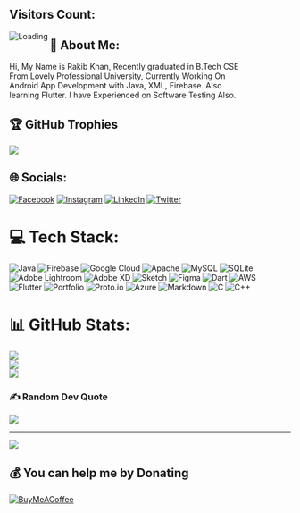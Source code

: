 ## Visitors Count:
<img align="left" src = "https://profile-counter.glitch.me/rakibkhanofficial/count.svg" alt ="Loading">

## 💫 About Me:
Hi, My Name is Rakib Khan, Recently graduated in B.Tech CSE <br>From Lovely Professional University, Currently Working On <br>Android App Development with Java, XML, Firebase. Also <br>learning Flutter. I have Experienced on Software Testing Also.

## 🏆 GitHub Trophies
![](https://github-profile-trophy.vercel.app/?username=rakibkhanofficial&theme=radical&no-frame=false&no-bg=false&margin-w=4)
## 🌐 Socials:
[![Facebook](https://img.shields.io/badge/Facebook-%231877F2.svg?logo=Facebook&logoColor=white)](https://facebook.com/rakibkhannofficial) [![Instagram](https://img.shields.io/badge/Instagram-%23E4405F.svg?logo=Instagram&logoColor=white)](https://instagram.com/rakibkhannofficial) [![LinkedIn](https://img.shields.io/badge/LinkedIn-%230077B5.svg?logo=linkedin&logoColor=white)](https://linkedin.com/in/rakibkhanofficial) [![Twitter](https://img.shields.io/badge/Twitter-%231DA1F2.svg?logo=Twitter&logoColor=white)](https://twitter.com/rakibkhanoffica) 

# 💻 Tech Stack:
![Java](https://img.shields.io/badge/java-%23ED8B00.svg?style=for-the-badge&logo=java&logoColor=white) ![Firebase](https://img.shields.io/badge/firebase-%23039BE5.svg?style=for-the-badge&logo=firebase) ![Google Cloud](https://img.shields.io/badge/Google%20Cloud-%234285F4.svg?style=for-the-badge&logo=google-cloud&logoColor=white) ![Apache](https://img.shields.io/badge/apache-%23D42029.svg?style=for-the-badge&logo=apache&logoColor=white) ![MySQL](https://img.shields.io/badge/mysql-%2300f.svg?style=for-the-badge&logo=mysql&logoColor=white) ![SQLite](https://img.shields.io/badge/sqlite-%2307405e.svg?style=for-the-badge&logo=sqlite&logoColor=white) ![Adobe Lightroom](https://img.shields.io/badge/Adobe%20Lightroom-31A8FF.svg?style=for-the-badge&logo=Adobe%20Lightroom&logoColor=white) ![Adobe XD](https://img.shields.io/badge/Adobe%20XD-470137?style=for-the-badge&logo=Adobe%20XD&logoColor=#FF61F6) ![Sketch](https://img.shields.io/badge/Sketch-FFB387?style=for-the-badge&logo=sketch&logoColor=black) 	![Figma](https://img.shields.io/badge/figma-%23F24E1E.svg?style=for-the-badge&logo=figma&logoColor=white) ![Dart](https://img.shields.io/badge/dart-%230175C2.svg?style=for-the-badge&logo=dart&logoColor=white) ![AWS](https://img.shields.io/badge/AWS-%23FF9900.svg?style=for-the-badge&logo=amazon-aws&logoColor=white) ![Flutter](https://img.shields.io/badge/Flutter-%2302569B.svg?style=for-the-badge&logo=Flutter&logoColor=white) ![Portfolio](https://img.shields.io/badge/Portfolio-%23000000.svg?style=for-the-badge&logo=firefox&logoColor=#FF7139) ![Proto.io](https://img.shields.io/badge/Proto.io-161637?style=for-the-badge&logo=proto.io&logoColor=00e5ff) ![Azure](https://img.shields.io/badge/azure-%230072C6.svg?style=for-the-badge&logo=azure-devops&logoColor=white) ![Markdown](https://img.shields.io/badge/markdown-%23000000.svg?style=for-the-badge&logo=markdown&logoColor=white) ![C](https://img.shields.io/badge/c-%2300599C.svg?style=for-the-badge&logo=c&logoColor=white) ![C++](https://img.shields.io/badge/c++-%2300599C.svg?style=for-the-badge&logo=c%2B%2B&logoColor=white)
# 📊 GitHub Stats:
![](https://github-readme-stats.vercel.app/api?username=rakibkhanofficial&theme=gruvbox&hide_border=false&include_all_commits=true&count_private=true)<br/>
![](https://github-readme-streak-stats.herokuapp.com/?user=rakibkhanofficial&theme=gruvbox&hide_border=false)<br/>
![](https://github-readme-stats.vercel.app/api/top-langs/?username=rakibkhanofficial&theme=gruvbox&hide_border=false&include_all_commits=true&count_private=true&layout=compact)

### ✍️ Random Dev Quote
![](https://quotes-github-readme.vercel.app/api?type=horizontal&theme=radical)

---
[![](https://visitcount.itsvg.in/api?id=rakibkhanofficial&icon=2&color=3)](https://visitcount.itsvg.in)

  ## 💰 You can help me by Donating
  [![BuyMeACoffee](https://img.shields.io/badge/Buy%20Me%20a%20Coffee-ffdd00?style=for-the-badge&logo=buy-me-a-coffee&logoColor=black)](https://buymeacoffee.com/khanrakib218) 

  
<!-- Proudly created with GPRM ( https://gprm.itsvg.in ) -->
